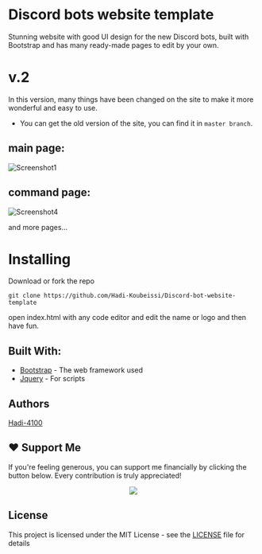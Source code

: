 # Discord bots website template
Stunning website with good UI design for the new Discord bots, built with Bootstrap and has many ready-made pages to edit by your own.

# v.2
In this version, many things have been changed on the site to make it more wonderful and easy to use.
* You can get the old version of the site, you can find it in ``master branch``.

## main page:

![Screenshot1](https://raw.githubusercontent.com/Hadi-Koubeissi/Discord-bot-website-template/Main/assets/Screenshot.PNG)

## command page:
![Screenshot4](https://raw.githubusercontent.com/Hadi-Koubeissi/Discord-bot-website-template/Main/assets/Screen2.PNG)

and more pages...

# Installing
Download or fork the repo

`git clone https://github.com/Hadi-Koubeissi/Discord-bot-website-template`

open index.html with any code editor and edit the name or logo and then have fun.

## Built With: 

* [Bootstrap](https://getbootstrap.com/) - The web framework used
* [Jquery](https://jquery.com/) - For scripts

## Authors

[Hadi-4100](https://github.com/Hadi-4100)

## ❤️ **Support Me**
If you're feeling generous, you can support me financially by clicking the button below. Every contribution is truly appreciated!  

<p align="center">
  <a href="https://www.patreon.com/c/hadikb/membership">
    <img src="https://img.shields.io/badge/Sponsor%20Me-%E2%9D%A4-red?style=for-the-badge">
  </a>
</p>

## License

This project is licensed under the MIT License - see the [LICENSE](LICENSE) file for details
